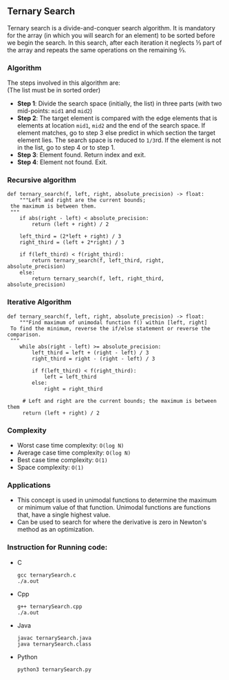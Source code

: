 ﻿## Ternary Search
Ternary search is a divide-and-conquer search algorithm. It is mandatory for the array (in which you will search for an element) to be sorted before we begin the search. In this search, after each iteration it neglects ⅓ part of the array and repeats the same operations on the remaining ⅔.
### Algorithm

The steps involved in this algorithm are:  
(The list must be in sorted order)

-   **Step 1**: Divide the search space (initially, the list) in three parts (with two mid-points:  `mid1`  and  `mid2`)
-   **Step 2**: The target element is compared with the edge elements that is elements at location  `mid1`,  `mid2`  and the end of the search space. If element matches, go to step 3 else predict in which section the target element lies. The search space is reduced to  `1/3`rd. If the element is not in the list, go to step 4 or to step 1.
-   **Step 3**: Element found. Return index and exit.
-   **Step 4**: Element not found. Exit.
### Recursive algorithm

	def ternary_search(f, left, right, absolute_precision) -> float:
	    """Left and right are the current bounds;
	 the maximum is between them.
	 """
	    if abs(right - left) < absolute_precision:
	        return (left + right) / 2

	    left_third = (2*left + right) / 3
	    right_third = (left + 2*right) / 3

	    if f(left_third) < f(right_third):
	        return ternary_search(f, left_third, right, absolute_precision)
	    else:
	        return ternary_search(f, left, right_third, absolute_precision)
### Iterative Algorithm

	def ternary_search(f, left, right, absolute_precision) -> float:
	    """Find maximum of unimodal function f() within [left, right]
	 To find the minimum, reverse the if/else statement or reverse the comparison.
	 """
	    while abs(right - left) >= absolute_precision:
	        left_third = left + (right - left) / 3
	        right_third = right - (right - left) / 3

	        if f(left_third) < f(right_third):
	            left = left_third
	        else:
	            right = right_third

	     # Left and right are the current bounds; the maximum is between them
	     return (left + right) / 2

### Complexity
-   Worst case time complexity:  `O(log N)`
-   Average case time complexity:  `O(log N)`
-   Best case time complexity:  `O(1)`
-   Space complexity:  `O(1)`
### Applications

-   This concept is used in unimodal functions to determine the maximum or minimum value of that function. Unimodal functions are functions that, have a single highest value.
-   Can be used to search for where the derivative is zero in Newton's method as an optimization.

###  Instruction for Running code:
 - C
     ```
     gcc ternarySearch.c
     ./a.out
     ```
 - Cpp

     ````
     g++ ternarySearch.cpp
     ./a.out
     ````
- Java

    ```
    javac ternarySearch.java
    java ternarySearch.class
    ```
- Python
    ```
    python3 ternarySearch.py
    ```
